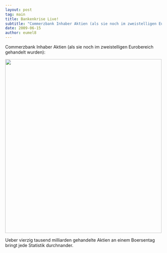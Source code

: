 ```yaml
---
layout: post
tag: main
title: Bankenkrise Live!
subtitle: "Commerzbank Inhaber Aktien (als sie noch im zweistelligen Eurobereich gehandelt wurden):nn nnUeber vierzig tausend milliarden gehandelte Aktien an einem Boersentag bringt jede Statistik durchnander."
date: 2009-06-15
author: eumel8
---
```


Commerzbank Inhaber Aktien (als sie noch im zweistelligen Eurobereich gehandelt wurden):

<div class="image_block"><img src="http://blog.eumelnet.de/blogs/media/blogs/blog/unweb/COBAX.jpg" alt="" title="" width="503" height="561" /></div> 

Ueber vierzig tausend milliarden gehandelte Aktien an einem Boersentag bringt jede Statistik durchnander.
